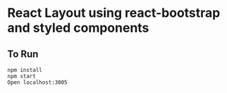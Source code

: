 # React Layout using react-bootstrap and styled components

## To Run

    npm install
    npm start
    Open localhost:3005